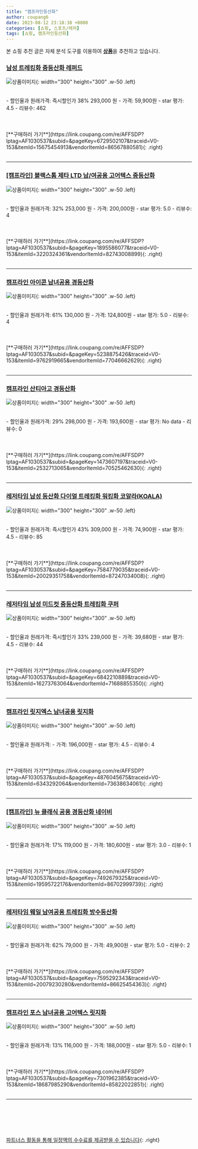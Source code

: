 ```yaml
---
title: "캠프라인등산화"
author: coupang6
date: 2023-08-12 23:18:38 +0800
categories: [쇼핑, 스포츠/레저]
tags: [쇼핑, 캠프라인등산화]
---
```


본 쇼핑 추천 글은 자체 분석 도구를 이용하여 [**상품**](https://link.coupang.com/a/bao1ui)을 추천하고 있습니다.

### [남성 트레킹화 중등산화 레퍼드](https://link.coupang.com/re/AFFSDP?lptag=AF1030537&subid=&pageKey=6729502107&traceid=V0-153&itemId=15675454913&vendorItemId=86567880581)

![상품이미지](https://thumbnail8.coupangcdn.com/thumbnails/remote/230x230ex/image/vendor_inventory/680a/738676c09c89ca821f8712bcb29f3c9d01b75df39cacaab6238948a9b168.jpg){: width="300" height="300" .w-50 .left}


<br>
- 할인율과 원래가격: 즉시할인가 38%  293,000   원
- 가격: 59,900원
- star 평가: 4.5
- 리뷰수: 462
<br>
<br>
<br>
<br>
[**구매하러 가기**](https://link.coupang.com/re/AFFSDP?lptag=AF1030537&subid=&pageKey=6729502107&traceid=V0-153&itemId=15675454913&vendorItemId=86567880581){: .right}
<br>
<br>

---

### [[캠프라인] 블랙스톰 제타 LTD 남/여공용 고어텍스 중등산화](https://link.coupang.com/re/AFFSDP?lptag=AF1030537&subid=&pageKey=1895586077&traceid=V0-153&itemId=3220324361&vendorItemId=82743008899)

![상품이미지](https://thumbnail7.coupangcdn.com/thumbnails/remote/230x230ex/image/vendor_inventory/f541/8ee3a038d84cf5e5489f7d549150a57c01103f4ac4ad51dd560561c01dcb.jpg){: width="300" height="300" .w-50 .left}


<br>
- 할인율과 원래가격: 32%  253,000   원
- 가격: 200,000원
- star 평가: 5.0
- 리뷰수: 4
<br>
<br>
<br>
<br>
[**구매하러 가기**](https://link.coupang.com/re/AFFSDP?lptag=AF1030537&subid=&pageKey=1895586077&traceid=V0-153&itemId=3220324361&vendorItemId=82743008899){: .right}
<br>
<br>

---

### [캠프라인 아이콘 남녀공용 경등산화](https://link.coupang.com/re/AFFSDP?lptag=AF1030537&subid=&pageKey=5238875426&traceid=V0-153&itemId=9762919665&vendorItemId=77046662629)

![상품이미지](https://thumbnail9.coupangcdn.com/thumbnails/remote/230x230ex/image/vendor_inventory/85b1/2565f0b2475d3a7f579bfef467e276f0a77233c3b19fa4bad396a10a07bf.jpg){: width="300" height="300" .w-50 .left}


<br>
- 할인율과 원래가격: 61%  130,000   원
- 가격: 124,800원
- star 평가: 5.0
- 리뷰수: 4
<br>
<br>
<br>
<br>
[**구매하러 가기**](https://link.coupang.com/re/AFFSDP?lptag=AF1030537&subid=&pageKey=5238875426&traceid=V0-153&itemId=9762919665&vendorItemId=77046662629){: .right}
<br>
<br>

---

### [캠프라인 산티아고 경등산화](https://link.coupang.com/re/AFFSDP?lptag=AF1030537&subid=&pageKey=1473607197&traceid=V0-153&itemId=2532713065&vendorItemId=70525462630)

![상품이미지](https://thumbnail6.coupangcdn.com/thumbnails/remote/230x230ex/image/vendor_inventory/c026/9afbfa27cf7cab33b6074c0ab2c00bddb0b86272d9e619dbe9114135d437.jpg){: width="300" height="300" .w-50 .left}


<br>
- 할인율과 원래가격: 29%  298,000   원
- 가격: 193,600원
- star 평가: No data
- 리뷰수: 0
<br>
<br>
<br>
<br>
[**구매하러 가기**](https://link.coupang.com/re/AFFSDP?lptag=AF1030537&subid=&pageKey=1473607197&traceid=V0-153&itemId=2532713065&vendorItemId=70525462630){: .right}
<br>
<br>

---

### [레저타임 남성 등산화 다이얼 트레킹화 워킹화 코알라(KOALA)](https://link.coupang.com/re/AFFSDP?lptag=AF1030537&subid=&pageKey=7584779035&traceid=V0-153&itemId=20029351758&vendorItemId=87247034008)

![상품이미지](https://thumbnail8.coupangcdn.com/thumbnails/remote/230x230ex/image/vendor_inventory/c88e/c56cf331ecf4f914e1def7e4da18ad5ce2d18a4829ea5e89d5f1ee8222d1.jpg){: width="300" height="300" .w-50 .left}


<br>
- 할인율과 원래가격: 즉시할인가 43%  309,000   원
- 가격: 74,900원
- star 평가: 4.5
- 리뷰수: 85
<br>
<br>
<br>
<br>
[**구매하러 가기**](https://link.coupang.com/re/AFFSDP?lptag=AF1030537&subid=&pageKey=7584779035&traceid=V0-153&itemId=20029351758&vendorItemId=87247034008){: .right}
<br>
<br>

---

### [레저타임 남성 미드컷 중등산화 트레킹화 쿠퍼](https://link.coupang.com/re/AFFSDP?lptag=AF1030537&subid=&pageKey=6842210889&traceid=V0-153&itemId=16273763064&vendorItemId=71688855350)

![상품이미지](https://thumbnail8.coupangcdn.com/thumbnails/remote/230x230ex/image/vendor_inventory/5333/d853ecee1adb204c94919a6ca8a6996b7832df0d0fea7b02a463ced0a626.jpg){: width="300" height="300" .w-50 .left}


<br>
- 할인율과 원래가격: 즉시할인가 33%  239,000   원
- 가격: 39,680원
- star 평가: 4.5
- 리뷰수: 44
<br>
<br>
<br>
<br>
[**구매하러 가기**](https://link.coupang.com/re/AFFSDP?lptag=AF1030537&subid=&pageKey=6842210889&traceid=V0-153&itemId=16273763064&vendorItemId=71688855350){: .right}
<br>
<br>

---

### [캠프라인 릿지엑스 남녀공용 릿지화](https://link.coupang.com/re/AFFSDP?lptag=AF1030537&subid=&pageKey=4876045675&traceid=V0-153&itemId=6343292064&vendorItemId=73638634061)

![상품이미지](https://thumbnail10.coupangcdn.com/thumbnails/remote/230x230ex/image/vendor_inventory/1e22/28f1eb8fb0b4f201fb3829d92857f2da9be2ebc7181de9cf877a61167621.jpg){: width="300" height="300" .w-50 .left}


<br>
- 할인율과 원래가격: 
- 가격: 196,000원
- star 평가: 4.5
- 리뷰수: 4
<br>
<br>
<br>
<br>
[**구매하러 가기**](https://link.coupang.com/re/AFFSDP?lptag=AF1030537&subid=&pageKey=4876045675&traceid=V0-153&itemId=6343292064&vendorItemId=73638634061){: .right}
<br>
<br>

---

### [[캠프라인] 뉴 클래식 공용 경등산화 네이비](https://link.coupang.com/re/AFFSDP?lptag=AF1030537&subid=&pageKey=7492679325&traceid=V0-153&itemId=19595722176&vendorItemId=86702999739)

![상품이미지](https://thumbnail9.coupangcdn.com/thumbnails/remote/230x230ex/image/vendor_inventory/a875/5192cec1ad928c708b0f451bb562de2c8aeeabab8887745e25e765f566f1.jpg){: width="300" height="300" .w-50 .left}


<br>
- 할인율과 원래가격: 17%  119,000   원
- 가격: 180,600원
- star 평가: 3.0
- 리뷰수: 1
<br>
<br>
<br>
<br>
[**구매하러 가기**](https://link.coupang.com/re/AFFSDP?lptag=AF1030537&subid=&pageKey=7492679325&traceid=V0-153&itemId=19595722176&vendorItemId=86702999739){: .right}
<br>
<br>

---

### [레저타임 웨일 남여공용 트레킹화 방수등산화](https://link.coupang.com/re/AFFSDP?lptag=AF1030537&subid=&pageKey=7595292343&traceid=V0-153&itemId=20079230280&vendorItemId=86625454363)

![상품이미지](https://thumbnail6.coupangcdn.com/thumbnails/remote/230x230ex/image/vendor_inventory/a92d/8fdfdfed4212c5e85014fecf0ed9d8b24fd2d2f6dbe4b1adaa5eb932a37a.jpg){: width="300" height="300" .w-50 .left}


<br>
- 할인율과 원래가격: 62%  79,000   원
- 가격: 49,900원
- star 평가: 5.0
- 리뷰수: 2
<br>
<br>
<br>
<br>
[**구매하러 가기**](https://link.coupang.com/re/AFFSDP?lptag=AF1030537&subid=&pageKey=7595292343&traceid=V0-153&itemId=20079230280&vendorItemId=86625454363){: .right}
<br>
<br>

---

### [캠프라인 포스 남녀공용 고어텍스 릿지화](https://link.coupang.com/re/AFFSDP?lptag=AF1030537&subid=&pageKey=7301962385&traceid=V0-153&itemId=18687985290&vendorItemId=85822022851)

![상품이미지](https://thumbnail7.coupangcdn.com/thumbnails/remote/230x230ex/image/vendor_inventory/47a2/41763fe0e9c2db8a4c3750ebd7efca70a0bcfdb42ea73be491faac36c78a.jpg){: width="300" height="300" .w-50 .left}


<br>
- 할인율과 원래가격: 13%  116,000   원
- 가격: 188,000원
- star 평가: 5.0
- 리뷰수: 1
<br>
<br>
<br>
<br>
[**구매하러 가기**](https://link.coupang.com/re/AFFSDP?lptag=AF1030537&subid=&pageKey=7301962385&traceid=V0-153&itemId=18687985290&vendorItemId=85822022851){: .right}
<br>
<br>

---
<br><br><br><br><br> [파트너스 활동을 통해 일정액의 수수료를 제공받을 수 있습니다](https://link.coupang.com/a/bao1ui){: .right}